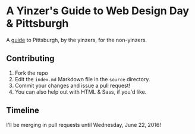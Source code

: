 # A Yinzer's Guide to Web Design Day & Pittsburgh
A [guide](http://pfulton.github.io/wdd-yinzers-guide/) to Pittsburgh, by the yinzers, for the non-yinzers.

## Contributing
1. Fork the repo
2. Edit the `index.md` Markdown file in the `source` directory.
3. Commit your changes and issue a pull request!
4. You can also help out with HTML & Sass, if you'd like.

## Timeline
I'll be merging in pull requests until Wednesday, June 22, 2016!
